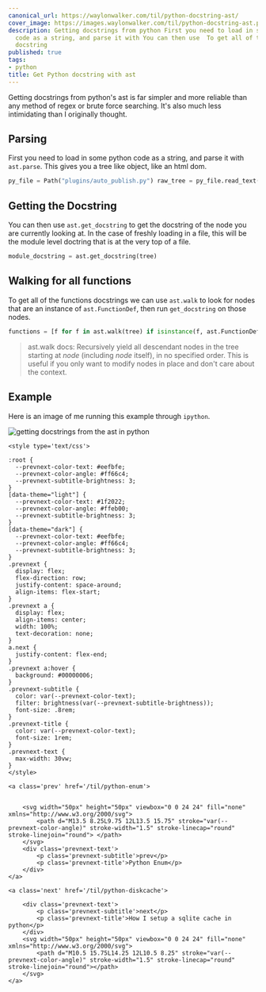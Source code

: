 ```yaml
---
canonical_url: https://waylonwalker.com/til/python-docstring-ast/
cover_image: https://images.waylonwalker.com/til/python-docstring-ast.png
description: Getting docstrings from python First you need to load in some python
  code as a string, and parse it with You can then use  To get all of the functions
  docstring
published: true
tags:
- python
title: Get Python docstring with ast
---
```


Getting docstrings from python's ast is far simpler and more reliable than any method of regex or brute force searching.  It's also much less intimidating than I originally thought.

## Parsing

First you need to load in some python code as a string, and parse it with
`ast.parse`.  This gives you a tree like object, like an html dom.

``` python
py_file = Path("plugins/auto_publish.py") raw_tree = py_file.read_text() tree = ast.parse(raw_tree)
```

## Getting the Docstring

You can then use `ast.get_docstring` to get the docstring of the node you are currently looking at.  In the case of freshly loading in a file, this will be the module level doctring that is at the very top of a file.

``` python
module_docstring = ast.get_docstring(tree)
```

## Walking for all functions

To get all of the functions docstrings we can use `ast.walk` to look for nodes that are an instance of `ast.FunctionDef`, then run `get_docstring` on those nodes.

```python
functions = [f for f in ast.walk(tree) if isinstance(f, ast.FunctionDef)] function_docs = [ast.get_docstring(f) for f in functions]
```

> ast.walk docs: Recursively yield all descendant nodes in the tree starting at *node*
(including *node* itself), in no specified order.  This is useful if you
only want to modify nodes in place and don't care about the context.

## Example

Here is an image of me running this example through `ipython`.

![getting docstrings from the ast in python](https://images.waylonwalker.com/ast-get-docstring.png)
<div class='prevnext'>

    <style type='text/css'>

    :root {
      --prevnext-color-text: #eefbfe;
      --prevnext-color-angle: #ff66c4;
      --prevnext-subtitle-brightness: 3;
    }
    [data-theme="light"] {
      --prevnext-color-text: #1f2022;
      --prevnext-color-angle: #ffeb00;
      --prevnext-subtitle-brightness: 3;
    }
    [data-theme="dark"] {
      --prevnext-color-text: #eefbfe;
      --prevnext-color-angle: #ff66c4;
      --prevnext-subtitle-brightness: 3;
    }
    .prevnext {
      display: flex;
      flex-direction: row;
      justify-content: space-around;
      align-items: flex-start;
    }
    .prevnext a {
      display: flex;
      align-items: center;
      width: 100%;
      text-decoration: none;
    }
    a.next {
      justify-content: flex-end;
    }
    .prevnext a:hover {
      background: #00000006;
    }
    .prevnext-subtitle {
      color: var(--prevnext-color-text);
      filter: brightness(var(--prevnext-subtitle-brightness));
      font-size: .8rem;
    }
    .prevnext-title {
      color: var(--prevnext-color-text);
      font-size: 1rem;
    }
    .prevnext-text {
      max-width: 30vw;
    }
    </style>
    
    <a class='prev' href='/til/python-enum'>
    

        <svg width="50px" height="50px" viewbox="0 0 24 24" fill="none" xmlns="http://www.w3.org/2000/svg">
            <path d="M13.5 8.25L9.75 12L13.5 15.75" stroke="var(--prevnext-color-angle)" stroke-width="1.5" stroke-linecap="round" stroke-linejoin="round"> </path>
        </svg>
        <div class='prevnext-text'>
            <p class='prevnext-subtitle'>prev</p>
            <p class='prevnext-title'>Python Enum</p>
        </div>
    </a>
    
    <a class='next' href='/til/python-diskcache'>
    
        <div class='prevnext-text'>
            <p class='prevnext-subtitle'>next</p>
            <p class='prevnext-title'>How I setup a sqlite cache in python</p>
        </div>
        <svg width="50px" height="50px" viewbox="0 0 24 24" fill="none" xmlns="http://www.w3.org/2000/svg">
            <path d="M10.5 15.75L14.25 12L10.5 8.25" stroke="var(--prevnext-color-angle)" stroke-width="1.5" stroke-linecap="round" stroke-linejoin="round"></path>
        </svg>
    </a>
  </div>